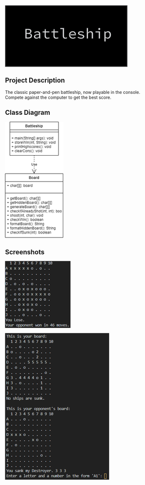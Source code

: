![Battleship](logo.png)
## Project Description
The classic paper-and-pen battleship, now playable in the console. Compete against the computer to get the best score. 


## Class Diagram
![Class Diagram](class_diagram.png)

## Screenshots
![screenshot1](screenshot1.png)

![screenshot2](screenshot2.png)

